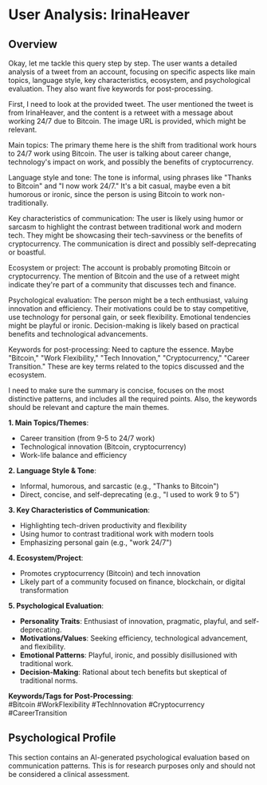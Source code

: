 # User Analysis: IrinaHeaver

## Overview

<think>
Okay, let me tackle this query step by step. The user wants a detailed analysis of a tweet from an account, focusing on specific aspects like main topics, language style, key characteristics, ecosystem, and psychological evaluation. They also want five keywords for post-processing. 

First, I need to look at the provided tweet. The user mentioned the tweet is from IrinaHeaver, and the content is a retweet with a message about working 24/7 due to Bitcoin. The image URL is provided, which might be relevant.

Main topics: The primary theme here is the shift from traditional work hours to 24/7 work using Bitcoin. The user is talking about career change, technology's impact on work, and possibly the benefits of cryptocurrency.

Language style and tone: The tone is informal, using phrases like "Thanks to Bitcoin" and "I now work 24/7." It's a bit casual, maybe even a bit humorous or ironic, since the person is using Bitcoin to work non-traditionally.

Key characteristics of communication: The user is likely using humor or sarcasm to highlight the contrast between traditional work and modern tech. They might be showcasing their tech-savviness or the benefits of cryptocurrency. The communication is direct and possibly self-deprecating or boastful.

Ecosystem or project: The account is probably promoting Bitcoin or cryptocurrency. The mention of Bitcoin and the use of a retweet might indicate they're part of a community that discusses tech and finance.

Psychological evaluation: The person might be a tech enthusiast, valuing innovation and efficiency. Their motivations could be to stay competitive, use technology for personal gain, or seek flexibility. Emotional tendencies might be playful or ironic. Decision-making is likely based on practical benefits and technological advancements.

Keywords for post-processing: Need to capture the essence. Maybe "Bitcoin," "Work Flexibility," "Tech Innovation," "Cryptocurrency," "Career Transition." These are key terms related to the topics discussed and the ecosystem.

I need to make sure the summary is concise, focuses on the most distinctive patterns, and includes all the required points. Also, the keywords should be relevant and capture the main themes.
</think>

**1. Main Topics/Themes**:  
- Career transition (from 9-5 to 24/7 work)  
- Technological innovation (Bitcoin, cryptocurrency)  
- Work-life balance and efficiency  

**2. Language Style & Tone**:  
- Informal, humorous, and sarcastic (e.g., "Thanks to Bitcoin")  
- Direct, concise, and self-deprecating (e.g., "I used to work 9 to 5")  

**3. Key Characteristics of Communication**:  
- Highlighting tech-driven productivity and flexibility  
- Using humor to contrast traditional work with modern tools  
- Emphasizing personal gain (e.g., "work 24/7")  

**4. Ecosystem/Project**:  
- Promotes cryptocurrency (Bitcoin) and tech innovation  
- Likely part of a community focused on finance, blockchain, or digital transformation  

**5. Psychological Evaluation**:  
- **Personality Traits**: Enthusiast of innovation, pragmatic, playful, and self-deprecating.  
- **Motivations/Values**: Seeking efficiency, technological advancement, and flexibility.  
- **Emotional Patterns**: Playful, ironic, and possibly disillusioned with traditional work.  
- **Decision-Making**: Rational about tech benefits but skeptical of traditional norms.  

**Keywords/Tags for Post-Processing**:  
#Bitcoin #WorkFlexibility #TechInnovation #Cryptocurrency #CareerTransition

## Psychological Profile

This section contains an AI-generated psychological evaluation based on communication patterns. This is for research purposes only and should not be considered a clinical assessment.